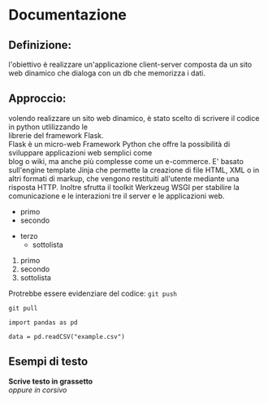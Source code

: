# Documentazione  
## Definizione:  
l'obiettivo è realizzare un'applicazione client-server composta da un sito web dinamico che dialoga con un db che memorizza i dati.  
## Approccio:  
volendo realizzare un sito web dinamico, è stato scelto di scrivere il codice in python utlilizzando le  
librerie del framework Flask.  
Flask è un micro-web Framework Python che offre la possibilità di sviluppare applicazioni web semplici come  
blog o wiki, ma anche più complesse come un e-commerce. E' basato sull'engine template Jinja che  permette la creazione di file HTML, XML o in altri formati di markup, che vengono restituiti   all'utente mediante una risposta HTTP. Inoltre sfrutta il toolkit Werkzeug WSGI per stabilire la comunicazione e le interazioni tre il server e le applicazioni web.  

 - primo
 - secondo
 * terzo
   - sottolista

 1. primo
 2. secondo
   1. sottolista

Protrebbe essere evidenziare del codice: `git push`   
```
git pull
```

```
import pandas as pd

data = pd.readCSV("example.csv")
```

## Esempi di testo

**Scrive testo in grassetto**  
*oppure in corsivo*

